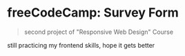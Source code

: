 # freeCodeCamp: Survey Form

> second project of "Responsive Web Design" Course

still practicing my frontend skills, hope it gets better